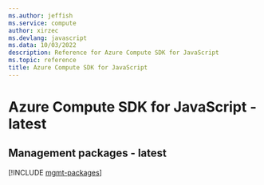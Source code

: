 ```yaml
---
ms.author: jeffish
ms.service: compute
author: xirzec
ms.devlang: javascript
ms.data: 10/03/2022
description: Reference for Azure Compute SDK for JavaScript
ms.topic: reference
title: Azure Compute SDK for JavaScript
---
```

# Azure Compute SDK for JavaScript - latest

## Management packages - latest
[!INCLUDE [mgmt-packages](compute-mgmt-index.md)]